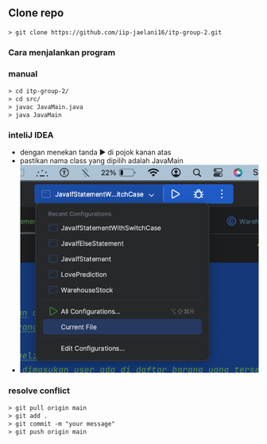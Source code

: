 
## Clone repo

```shell
> git clone https://github.com/iip-jaelani16/itp-group-2.git
```

### Cara menjalankan program

### manual

```shell
> cd itp-group-2/
> cd src/
> javac JavaMain.java
> java JavaMain
```

### inteliJ IDEA

- dengan menekan tanda ▶️ di pojok kanan atas
- pastikan nama class yang dipilih adalah JavaMain
- <img src="./assets/intelliJ.png" width="500">

### resolve conflict

```shell
> git pull origin main
> git add .
> git commit -m "your message"
> git push origin main
```
